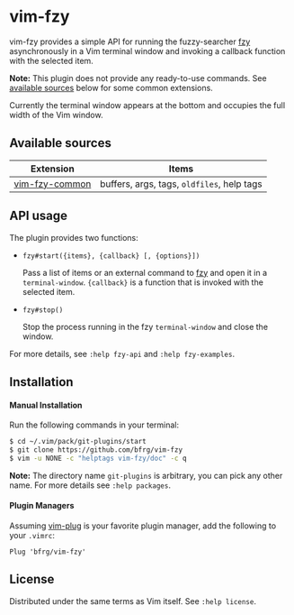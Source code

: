 # vim-fzy

vim-fzy provides a simple API for running the fuzzy-searcher [fzy][fzy]
asynchronously in a Vim terminal window and invoking a callback function with
the selected item.

**Note:** This plugin does not provide any ready-to-use commands. See
[available sources](#Available-sources) below for some common extensions.

Currently the terminal window appears at the bottom and occupies the full width
of the Vim window.


## Available sources

| Extension                | Items                                        |
|--------------------------|----------------------------------------------|
| [vim-fzy-common][common] | buffers, args, tags, `oldfiles`, help tags   |


## API usage

The plugin provides two functions:

* `fzy#start({items}, {callback} [, {options}])`

  Pass a list of items or an external command to [fzy][fzy] and open it in a
  `terminal-window`. `{callback}` is a function that is invoked with the
  selected item.

* `fzy#stop()`

  Stop the process running in the fzy `terminal-window` and close the window.

For more details, see `:help fzy-api` and `:help fzy-examples`.


## Installation

#### Manual Installation

Run the following commands in your terminal:
```bash
$ cd ~/.vim/pack/git-plugins/start
$ git clone https://github.com/bfrg/vim-fzy
$ vim -u NONE -c "helptags vim-fzy/doc" -c q
```
**Note:** The directory name `git-plugins` is arbitrary, you can pick any other
name. For more details see `:help packages`.

#### Plugin Managers

Assuming [vim-plug][plug] is your favorite plugin manager, add the following to
your `.vimrc`:
```vim
Plug 'bfrg/vim-fzy'
```


## License

Distributed under the same terms as Vim itself. See `:help license`.

[fzy]: https://github.com/jhawthorn/fzy
[find]: https://pubs.opengroup.org/onlinepubs/009695399/utilities/find.html
[common]: https://github.com/bfrg/vim-fzy-common
[plug]: https://github.com/junegunn/vim-plug
